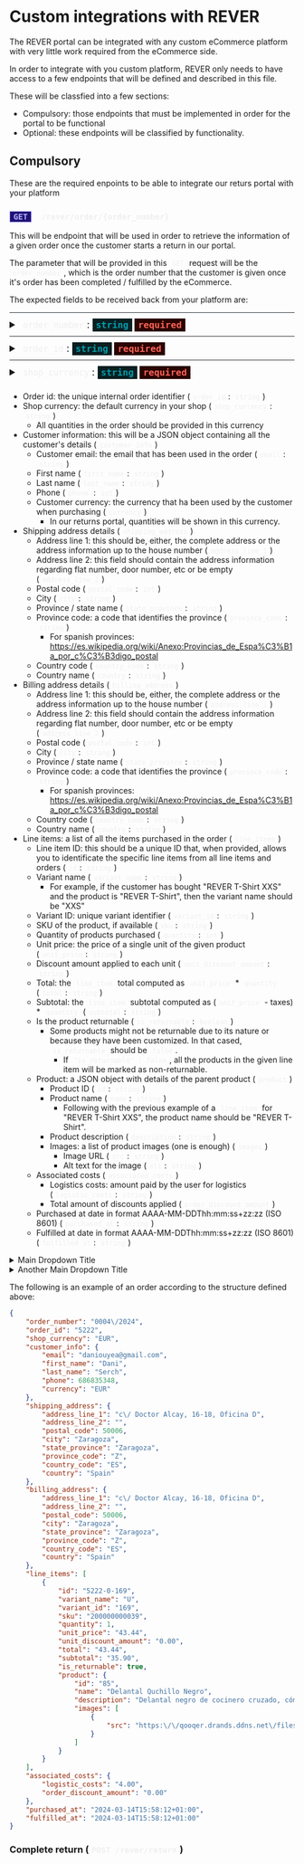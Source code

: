# Custom integrations with REVER
The REVER portal can be integrated with any custom eCommerce platform with very little work required from the eCommerce side.

In order to integrate with you custom platform, REVER only needs to have access to a few endpoints that will be defined and described in this file.

These will be classfied into a few sections:
- Compulsory: those endpoints that must be implemented in order for the portal to be functional
- Optional: these endpoints will be classified by functionality.

## Compulsory
These are the required enpoints to be able to integrate our returs portal with your platform
### <code class="get">GET</code> <code> /rever/order/{order_number} </code>
This will be endpoint that will be used in order to retrieve the information of a given order once the customer starts a return in our portal.

The parameter that will be provided in this `GET` request will be the `order_number`, which is the order number that the customer is given once it's order has been completed / fulfilled by the eCommerce.

The expected fields to be received back from your platform are:

<style> 
.detail-object{
  border-top: 1px solid #2b3039;
9;
  padding:10px 0px
}

.detail-object summary{
  font-size: 1.1rem;
}

code{
  background-color: rgba(255,255,255, 0.05);
  color: #efefef;
  padding: 2px 5px
}

code.get{
  background-color: #211375;
  color: #b4b1ff;
  border: 1px solid #b4b1ff;
  padding: 1px 6px
}

code.type{
  background-color: #091f21;
  color: #049ead;
  font-weight: 600;
  font-size: 1rem;
  padding: 2px 6px
}

code.required{
  background-color: #290400;
  color: #ff6357;
  font-weight: 600;
  font-size: 1rem;
  padding: 2px 6px
}
</style>

<details class="detail-object">
    <summary> <code>order_number</code>: <code class="type">string</code> <code class="required">required</code> </summary>
    The order identifier given to the customer
</details>

<details class="detail-object">
    <summary> <code>order_id</code>: <code class="type">string</code> <code class="required">required</code> </summary>
    The unique internal order identifier
</details>

<details class="detail-object">
    <summary> <code>shop_currency</code>: <code class="type">string</code> <code class="required">required</code> </summary>
    The default currency in you shop
    [!NOTE]
    Test
</details>


- Order id: the unique internal order identifier (`order_id`: `string`)
- Shop currency: the default currency in your shop (`shop_currency`: `string`)
  - All quantities in the order should be provided in this currency
- Customer information: this will be a JSON object containing all the customer's details (`customer_info`)
  - Customer email: the email that has been used in the order (`email`: `string`)
  - First name (`first_name`: `string`)
  - Last name (`last_name`: `string`)
  - Phone (`phone` : `int`)
  - Customer currency: the currency that ha been used by the customer when purchasing (`currency`)
    - In our returns portal, quantities will be shown in this currency.
- Shipping address details (`shipping_address`)
  - Address line 1: this should be, either, the complete address or the address information up to the house number (`address_line_1`)
  - Address line 2: this field should contain the address information regarding flat number, door number, etc or be empty (`address_line_2`)
  - Postal code (`postal_code`: `int`)
  - City (`city`: `string`)
  - Province / state name (`state_province`: `string`)
  - Province code: a code that identifies the province (`province_code`: `string`)
    - For spanish provinces: https://es.wikipedia.org/wiki/Anexo:Provincias_de_Espa%C3%B1a_por_c%C3%B3digo_postal
  - Country code (`country_code`: `string`)
  - Country name (`country`: `string`)
- Billing address details (`billing_address`)
  - Address line 1: this should be, either, the complete address or the address information up to the house number (`address_line_1`)
  - Address line 2: this field should contain the address information regarding flat number, door number, etc or be empty (`address_line_2`)
  - Postal code (`postal_code`: `int`)
  - City (`city`: `string`)
  - Province / state name (`state_province`: `string`)
  - Province code: a code that identifies the province (`province_code`: `string`)
    - For spanish provinces: https://es.wikipedia.org/wiki/Anexo:Provincias_de_Espa%C3%B1a_por_c%C3%B3digo_postal
  - Country code (`country_code`: `string`)
  - Country name (`country`: `string`)
- Line items: a list of all the items purchased in the order (`line_items`)
  - Line item ID: this should be a unique ID that, when provided, allows you to identificate the specific line items from all line items and orders (`id`: `string`)
  - Variant name (`variant_name`: `string`)
    - For example, if the customer has bought "REVER T-Shirt XXS" and the product is "REVER T-Shirt", then the variant name should be "XXS"
  - Variant ID: unique variant identifier (`variant_id`: `string`)
  - SKU of the product, if available (`sku`: `string`)
  - Quantity of products purchased (`quantity`: `int`)
  - Unit price: the price of a single unit of the given product (`unit_price`: `string`)
  - Discount amount applied to each unit (`unit_discount_amount`: `string`)
  - Total: the `line_item` total computed as `unit_price` * `quantity` (`total`: `string`)
  - Subtotal: the `line_item` subtotal computed as (`unit_price` - taxes) * `quantity` (`subtotal`: `string`)
  - Is the product returnable (`is_returnable`: `boolean`)
    - Some products might not be returnable due to its nature or because they have been customized. In that cased, `is_returnable` should be `false`.
      - If `"is_returnable" : false`, all the products in the given line item will be marked as non-returnable.
  - Product: a JSON object with details of the parent product (`product`)
    - Product ID (`id`: `string`)
    - Product name (`name`: `string`)
      - Following with the previous example of a `line_item` for "REVER T-Shirt XXS", the product name should be "REVER T-Shirt".
    - Product description (`description`: `string`)
    - Images: a list of product images (one is enough) (`images`)
      - Image URL (`src`: `string`)
      - Alt text for the image (`alt`: `string`)
  - Associated costs (`associated_costs`)
    - Logistics costs: amount paid by the user for logistics (`logistic_costs`: `string`)
    - Total amount of discounts applied (`order_discount_amount`)
  - Purchased at date in format AAAA-MM-DDThh:mm:ss+zz:zz (ISO 8601) (`purchased_at`: `string`)
  - Fulfilled at date in format AAAA-MM-DDThh:mm:ss+zz:zz (ISO 8601) (`fulfilled_at`: `string`)


<details>
  <summary>Main Dropdown Title</summary>
  
  Main dropdown content.
  <details style="margin-left: 20px;">
    <summary>Nested Dropdown Title</summary>
    
    Nested dropdown content.
    
  </details>

</details>

<details>
  <summary>Another Main Dropdown Title</summary>
  
  Another main dropdown content.
  
</details>


The following is an example of an order according to the structure defined above:
```json
{
	"order_number": "0004\/2024",
	"order_id": "5222",
	"shop_currency": "EUR",
	"customer_info": {
		"email": "daniouyea@gmail.com",
		"first_name": "Dani",
		"last_name": "Serch",
		"phone": 686835348,
		"currency": "EUR"
	},
	"shipping_address": {
		"address_line_1": "c\/ Doctor Alcay, 16-18, Oficina D",
		"address_line_2": "",
		"postal_code": 50006,
		"city": "Zaragoza",
		"state_province": "Zaragoza",
		"province_code": "Z",
		"country_code": "ES",
		"country": "Spain"
	},
	"billing_address": {
		"address_line_1": "c\/ Doctor Alcay, 16-18, Oficina D",
		"address_line_2": "",
		"postal_code": 50006,
		"city": "Zaragoza",
		"state_province": "Zaragoza",
		"province_code": "Z",
		"country_code": "ES",
		"country": "Spain"
	},
	"line_items": [
		{
			"id": "5222-0-169",
			"variant_name": "U",
			"variant_id": "169",
			"sku": "200000000039",
			"quantity": 1,
			"unit_price": "43.44",
			"unit_discount_amount": "0.00",
			"total": "43.44",
			"subtotal": "35.90",
			"is_returnable": true,
			"product": {
				"id": "85",
				"name": "Delantal Quchillo Negro",
				"description": "Delantal negro de cocinero cruzado, cómodo y con estilo para el trabajo en la cocina. ",
				"images": [
					{
						"src": "https:\/\/qooqer.drands.ddns.net\/files\/images\/polo-delantal-quchillo32183.jpg"
					}
				]
			}
		}
	],
	"associated_costs": {
		"logistic_costs": "4.00",
		"order_discount_amount": "0.00"
	},
	"purchased_at": "2024-03-14T15:58:12+01:00",
	"fulfilled_at": "2024-03-14T15:58:12+01:00"
}
```


### Complete return (`POST /rever/return`)
